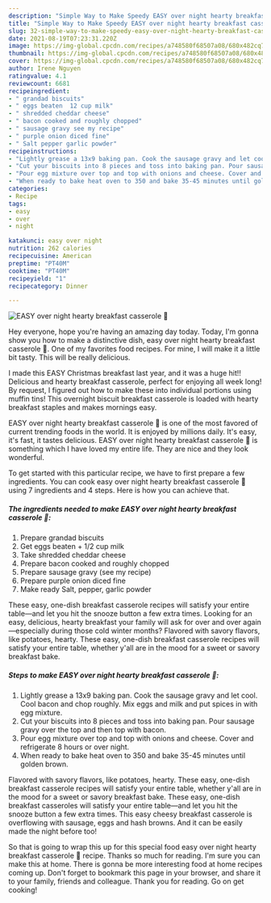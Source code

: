 ```yaml
---
description: "Simple Way to Make Speedy EASY over night hearty breakfast casserole 🍳"
title: "Simple Way to Make Speedy EASY over night hearty breakfast casserole 🍳"
slug: 32-simple-way-to-make-speedy-easy-over-night-hearty-breakfast-casserole
date: 2021-08-19T07:23:31.220Z
image: https://img-global.cpcdn.com/recipes/a748580f68507a08/680x482cq70/easy-over-night-hearty-breakfast-casserole-recipe-main-photo.jpg
thumbnail: https://img-global.cpcdn.com/recipes/a748580f68507a08/680x482cq70/easy-over-night-hearty-breakfast-casserole-recipe-main-photo.jpg
cover: https://img-global.cpcdn.com/recipes/a748580f68507a08/680x482cq70/easy-over-night-hearty-breakfast-casserole-recipe-main-photo.jpg
author: Irene Nguyen
ratingvalue: 4.1
reviewcount: 6681
recipeingredient:
- " grandad biscuits"
- " eggs beaten  12 cup milk"
- " shredded cheddar cheese"
- " bacon cooked and roughly chopped"
- " sausage gravy see my recipe"
- " purple onion diced fine"
- " Salt pepper garlic powder"
recipeinstructions:
- "Lightly grease a 13x9 baking pan. Cook the sausage gravy and let cool. Cool bacon and chop roughly. Mix eggs and milk and put spices in with egg mixture."
- "Cut your biscuits into 8 pieces and toss into baking pan. Pour sausage gravy over the top and then top with bacon."
- "Pour egg mixture over top and top with onions and cheese. Cover and refrigerate 8 hours or over night."
- "When ready to bake heat oven to 350 and bake 35-45 minutes until golden brown."
categories:
- Recipe
tags:
- easy
- over
- night

katakunci: easy over night 
nutrition: 262 calories
recipecuisine: American
preptime: "PT40M"
cooktime: "PT40M"
recipeyield: "1"
recipecategory: Dinner

---
```



![EASY over night hearty breakfast casserole 🍳](https://img-global.cpcdn.com/recipes/a748580f68507a08/680x482cq70/easy-over-night-hearty-breakfast-casserole-recipe-main-photo.jpg)

Hey everyone, hope you're having an amazing day today. Today, I'm gonna show you how to make a distinctive dish, easy over night hearty breakfast casserole 🍳. One of my favorites food recipes. For mine, I will make it a little bit tasty. This will be really delicious.

I made this EASY Christmas breakfast last year, and it was a huge hit!! Delicious and hearty breakfast casserole, perfect for enjoying all week long! By request, I figured out how to make these into individual portions using muffin tins! This overnight biscuit breakfast casserole is loaded with hearty breakfast staples and makes mornings easy.

EASY over night hearty breakfast casserole 🍳 is one of the most favored of current trending foods in the world. It is enjoyed by millions daily. It's easy, it's fast, it tastes delicious. EASY over night hearty breakfast casserole 🍳 is something which I have loved my entire life. They are nice and they look wonderful.


To get started with this particular recipe, we have to first prepare a few ingredients. You can cook easy over night hearty breakfast casserole 🍳 using 7 ingredients and 4 steps. Here is how you can achieve that.

<!--inarticleads1-->

##### The ingredients needed to make EASY over night hearty breakfast casserole 🍳:

1. Prepare  grandad biscuits
1. Get  eggs beaten + 1/2 cup milk
1. Take  shredded cheddar cheese
1. Prepare  bacon cooked and roughly chopped
1. Prepare  sausage gravy (see my recipe)
1. Prepare  purple onion diced fine
1. Make ready  Salt, pepper, garlic powder


These easy, one-dish breakfast casserole recipes will satisfy your entire table—and let you hit the snooze button a few extra times. Looking for an easy, delicious, hearty breakfast your family will ask for over and over again—especially during those cold winter months? Flavored with savory flavors, like potatoes, hearty. These easy, one-dish breakfast casserole recipes will satisfy your entire table, whether y&#39;all are in the mood for a sweet or savory breakfast bake. 

<!--inarticleads2-->

##### Steps to make EASY over night hearty breakfast casserole 🍳:

1. Lightly grease a 13x9 baking pan. Cook the sausage gravy and let cool. Cool bacon and chop roughly. Mix eggs and milk and put spices in with egg mixture.
1. Cut your biscuits into 8 pieces and toss into baking pan. Pour sausage gravy over the top and then top with bacon.
1. Pour egg mixture over top and top with onions and cheese. Cover and refrigerate 8 hours or over night.
1. When ready to bake heat oven to 350 and bake 35-45 minutes until golden brown.


Flavored with savory flavors, like potatoes, hearty. These easy, one-dish breakfast casserole recipes will satisfy your entire table, whether y&#39;all are in the mood for a sweet or savory breakfast bake. These easy, one-dish breakfast casseroles will satisfy your entire table—and let you hit the snooze button a few extra times. This easy cheesy breakfast casserole is overflowing with sausage, eggs and hash browns. And it can be easily made the night before too! 

So that is going to wrap this up for this special food easy over night hearty breakfast casserole 🍳 recipe. Thanks so much for reading. I'm sure you can make this at home. There is gonna be more interesting food at home recipes coming up. Don't forget to bookmark this page in your browser, and share it to your family, friends and colleague. Thank you for reading. Go on get cooking!

